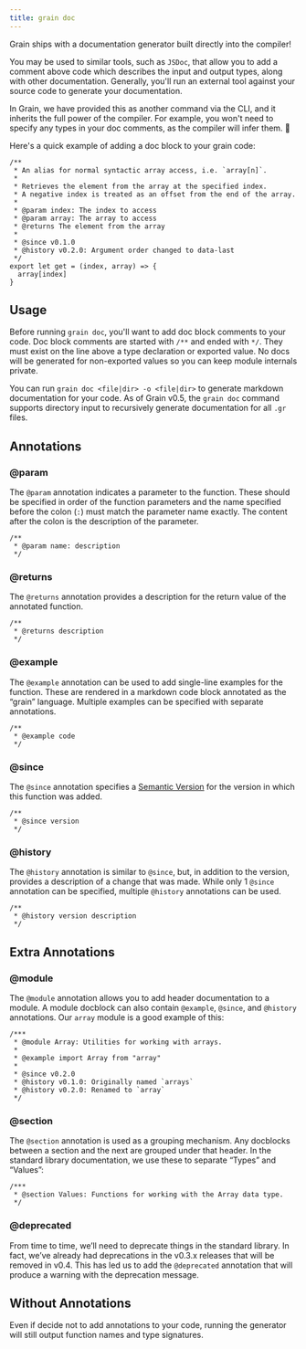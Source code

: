 ```yaml
---
title: grain doc
---
```


Grain ships with a documentation generator built directly into the compiler!

You may be used to similar tools, such as `JSDoc`, that allow you to add a comment above code which describes the input and output types, along with other documentation. Generally, you'll run an external tool against your source code to generate your documentation.

In Grain, we have provided this as another command via the CLI, and it inherits the full power of the compiler. For example, you won't need to specify any types in your doc comments, as the compiler will infer them. 🎉

Here's a quick example of adding a doc block to your grain code:
```gr
/**
 * An alias for normal syntactic array access, i.e. `array[n]`.
 *
 * Retrieves the element from the array at the specified index.
 * A negative index is treated as an offset from the end of the array.
 *
 * @param index: The index to access
 * @param array: The array to access
 * @returns The element from the array
 *
 * @since v0.1.0
 * @history v0.2.0: Argument order changed to data-last
 */
export let get = (index, array) => {
  array[index]
}
```

## Usage

Before running `grain doc`, you'll want to add doc block comments to your code. Doc block comments are started with `/**` and ended with `*/`. They must exist on the line above a type declaration or exported value. No docs will be generated for non-exported values so you can keep module internals private.

You can run `grain doc <file|dir> -o <file|dir>` to generate markdown documentation for your code. As of Grain v0.5, the `grain doc` command supports directory input to recursively generate documentation for all `.gr` files.

## Annotations

### @param
The `@param` annotation indicates a parameter to the function. These should be specified in order of the function parameters and the name specified before the colon (`:`) must match the parameter name exactly. The content after the colon is the description of the parameter.
```gr
/**
 * @param name: description
 */
```

### @returns
The `@returns` annotation provides a description for the return value of the annotated function.
```gr
/**
 * @returns description
 */
```

### @example
The `@example` annotation can be used to add single-line examples for the function. These are rendered in a markdown code block annotated as the “grain” language. Multiple examples can be specified with separate annotations.
```gr
/**
 * @example code
 */
```

### @since
The `@since` annotation specifies a [Semantic Version](https://semver.org/) for the version in which this function was added.
```gr
/**
 * @since version
 */
```

### @history
The `@history` annotation is similar to `@since`, but, in addition to the version, provides a description of a change that was made. While only 1 `@since` annotation can be specified, multiple `@history` annotations can be used.
```gr
/**
 * @history version description
 */
```

## Extra Annotations

### @module
The `@module` annotation allows you to add header documentation to a module. A module docblock can also contain `@example`, `@since`, and `@history` annotations. Our `array` module is a good example of this:
```gr
/***
 * @module Array: Utilities for working with arrays.
 *
 * @example import Array from "array"
 *
 * @since v0.2.0
 * @history v0.1.0: Originally named `arrays`
 * @history v0.2.0: Renamed to `array`
 */
```

### @section
The `@section` annotation is used as a grouping mechanism. Any docblocks between a section and the next are grouped under that header. In the standard library documentation, we use these to separate “Types” and “Values”:
```gr
/***
 * @section Values: Functions for working with the Array data type.
 */
```

### @deprecated
From time to time, we’ll need to deprecate things in the standard library. In fact, we’ve already had deprecations in the v0.3.x releases that will be removed in v0.4. This has led us to add the `@deprecated` annotation that will produce a warning with the deprecation message.

## Without Annotations
Even if decide not to add annotations to your code, running the generator will still output function names and type signatures.
